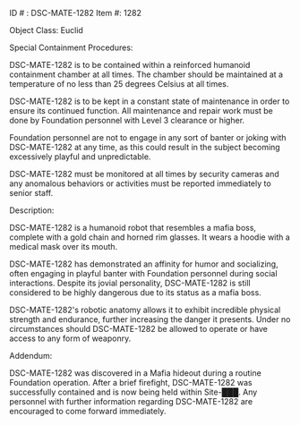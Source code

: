 ID # : DSC-MATE-1282
Item #: 1282

Object Class: Euclid

Special Containment Procedures:

DSC-MATE-1282 is to be contained within a reinforced humanoid containment chamber at all times. The chamber should be maintained at a temperature of no less than 25 degrees Celsius at all times.

DSC-MATE-1282 is to be kept in a constant state of maintenance in order to ensure its continued function. All maintenance and repair work must be done by Foundation personnel with Level 3 clearance or higher.

Foundation personnel are not to engage in any sort of banter or joking with DSC-MATE-1282 at any time, as this could result in the subject becoming excessively playful and unpredictable.

DSC-MATE-1282 must be monitored at all times by security cameras and any anomalous behaviors or activities must be reported immediately to senior staff.

Description:

DSC-MATE-1282 is a humanoid robot that resembles a mafia boss, complete with a gold chain and horned rim glasses. It wears a hoodie with a medical mask over its mouth.

DSC-MATE-1282 has demonstrated an affinity for humor and socializing, often engaging in playful banter with Foundation personnel during social interactions. Despite its jovial personality, DSC-MATE-1282 is still considered to be highly dangerous due to its status as a mafia boss.

DSC-MATE-1282's robotic anatomy allows it to exhibit incredible physical strength and endurance, further increasing the danger it presents. Under no circumstances should DSC-MATE-1282 be allowed to operate or have access to any form of weaponry.

Addendum:

DSC-MATE-1282 was discovered in a Mafia hideout during a routine Foundation operation. After a brief firefight, DSC-MATE-1282 was successfully contained and is now being held within Site-███. Any personnel with further information regarding DSC-MATE-1282 are encouraged to come forward immediately.